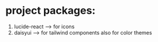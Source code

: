 # project packages:

1. lucide-react --> for icons
2. daisyui --> for tailwind components also for color themes
